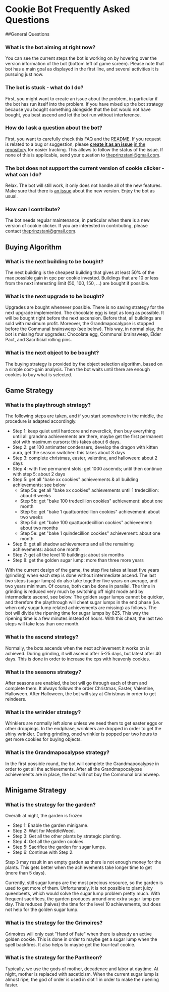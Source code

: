 # Cookie Bot Frequently Asked Questions

##General Questions
### What is the bot aiming at right now?
You can see the current steps the bot is working on by hovering over the version information of the bot (bottom left of game screen). 
Please note that bot has a main goal as displayed in the first line, and several activities it is pursuing just now.

### The bot is stuck - what do I do?
First, you might want to create an issue about the problem, in particular if the bot has run itself into the problem.
If you have mixed up the bot strategy because you bought something alongside that the bot would not have bought, you best ascend and let the bot run without interference.

### How do I ask a question about the bot?
First, you want to carefully check this FAQ and the [README](https://github.com/prinzstani/CookieBot/blob/master/README.md). If you request is related to a bug or suggestion, please [**create it as an issue**](https://github.com/prinzstani/CookieBot/issues) [in the repository](https://github.com/prinzstani/CookieBot) for easier tracking. This allows to follow the status of the issue. If none of this is applicable, send your question to theprinzstani@gmail.com.

### The bot does not support the current version of cookie clicker - what can I do?
Relax. The bot will still work, it only does not handle all of the new features. Make sure that there is [an issue](https://github.com/prinzstani/CookieBot/issues) about the new version. Enjoy the bot as usual.

### How can I contribute?
The bot needs regular maintenance, in particular when there is a new version of cookie clicker. If you are interested in contributing, please contact theprinzstani@gmail.com.

## Buying Algorithm
### What is the next building to be bought?
The next building is the cheapest building that gives at least 50% of the max possible gain in cpc per cookie invested.
Buildings that are 10 or less from the next interesting limit (50, 100, 150, ...) are bought if possible.

### What is the next upgrade to be bought?
Upgrades are bought whenever possible. There is no saving strategy for the next upgrade implemented.
The chocolate egg is kept as long as possible. It will be bought right before the next ascension. Before that, all buildings are sold with maximum profit.
Moreover, the Grandmapocalypse is stopped before the Communal brainsweep (see below). This way, in normal play, the bot is missing four upgrades: Chocolate egg, Communal brainsweep, Elder Pact, and Sacrificial rolling pins.

### What is the next object to be bought?
The buying strategy is provided by the object selection algorithm, based on a simple cost-gain analysis. Then the bot waits until there are enough cookies to buy what is selected.

## Game Strategy
### What is the playthrough strategy?
The following steps are taken, and if you start somewhere in the middle, the procedure is adapted accordingly.
* Step 1: keep quiet until hardcore and neverclick, then buy everything until all grandma achievements are there, maybe get the first permanent slot with maximum cursors: this takes about 6 days.
* Step 2: get 100 antimatter condensers, develop the dragon with kitten aura, get the season switcher: this takes about 3 days
* Step 3: complete christmas, easter, valentine, and halloween: about 2 days
* Step 4: with five permanent slots: get 1000 ascends; until then continue with step 5: about 2 days
* Step 5: get all "bake xx cookies" achievements & all building achievements: see below
    - Step 5a: get all "bake xx cookies" achievements until 1 tredecillion: about 6 weeks
    - Step 5b: get "bake 100 tredecillion cookies" achievement: about one month
    - Step 5c: get "bake 1 quattuordecillion cookies" achievement: about two weeks
    - Step 5d: get "bake 100 quattuordecillion cookies" achievement: about two months
    - Step 5e: get "bake 1 quindecillion cookies" achievement: about one month
* Step 6: get all shadow achievements and all the remaining achievements: about one month
* Step 7: get all the level 10 buildings: about six months
* Step 8: get the golden sugar lump: more than three more years

With the current design of the game, the step five takes at least five years (grinding) when each step is done without intermediate ascend. The last two steps (sugar lumps) do also take together five years on average, and two years minimum. Of course, both can be done in parallel.
The time in grinding is reduced very much by switching off night mode and by intermediate ascend, see below. The golden sugar lumps cannot be quicker, and therefore the playthrough will cheat sugar lumps in the end phase (i.e. when only sugar lump related achievements are missing) as follows. 
The bot will divide the ripening time for sugar lumps by 625. This way the ripening time is a few minutes instead of hours. With this cheat, the last two steps will take less than one month.

### What is the ascend strategy?
Normally, the bots ascends when the next achievement it works on is achieved. During grinding, it will ascend after 5-25 days, but latest after 40 days. This is done in order to increase the cps with heavenly cookies.

### What is the seasons strategy?
After seasons are enabled, the bot will go through each of them and complete them. It always follows the order Christmas, Easter, Valentine, Halloween. After Halloween, the bot will stay at Christmas in order to get reindeers.

### What is the wrinkler strategy?
Wrinklers are normally left alone unless we need them to get easter eggs or other droppings. In the endphase, wrinklers are dropped in order to get the shiny wrinkler. During grinding, oned wrinkler is popped per two hours to get more cookies for buying objects.

### What is the Grandmapocalypse strategy?
In the first possible round, the bot will complete the Grandmapocalypse in order to get all the achievements.
After all the Grandmapocalypse achievements are in place, the bot will not buy the Communal brainsweep.

## Minigame Strategy
### What is the strategy for the garden?
Overall: at night, the garden is frozen.
* Step 1: Enable the garden minigame.
* Step 2: Wait for MeddleWeed.
* Step 3: Get all the other plants by strategic planting.
* Step 4: Get all the garden cookies.
* Step 5: Sacrifice the garden for sugar lumps.
* Step 6: Continue with Step 2.

Step 3 may result in an empty garden as there is not enough money for the plants. This gets better when the achievements take longer time to get (more than 5 days).

Currently, still sugar lumps are the most precious resource, so the garden is used to get more of them. Unfortunately, it is not possible to plant juicy queenbeets, which would solve the sugar lump problem pretty much. With frequent sacrifices, the garden produces around one extra sugar lump per day. This reduces (halves) the time for the level 10 achievements, but does not help for the golden sugar lump.

### What is the strategy for the Grimoires?
Grimoires will only cast "Hand of Fate" when there is already an active golden cookie. This is done in order to maybe get a sugar lump when the spell backfires. It also helps to maybe get the four-leaf cookie.

### What is the strategy for the Pantheon?
Typically, we use the gods of mother, decadence and labor at daytime.
At night, mother is replaced with asceticism. When the current sugar lump is almost ripe, the god of order is used in slot 1 in order to make the ripening faster.
